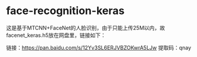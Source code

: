 # face-recognition-keras
这是基于MTCNN+FaceNet的人脸识别，由于只能上传25M以内，故facenet_keras.h5放在网盘里，链接如下：

链接：https://pan.baidu.com/s/12Yv3SL6ERJVBZOKwrA5LJw 
提取码：qnay 
